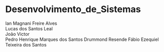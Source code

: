 # Desenvolvimento_de_Sistemas

Ian Magnani Freire Alves  
Lucas dos Santos Leal  
João Victor  
Pedro Henrique Marques dos Santos Drummond Resende
Fábio Ezequiel Teixeira dos Santos
